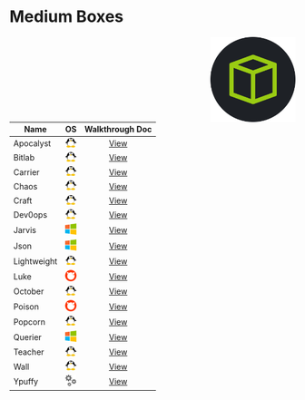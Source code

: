 # Medium Boxes

<img align="right" height=150 src="./hackthebox_logo.jpg"/>

<!-- <img width=20 src=../_images/win.png> -->
<!-- <img width=20 src=../_images/lin.png> -->
<!-- <img width=20 src=../_images/gear.png> -->
<!-- <img width=20 src=../_images/bsd.png> -->

|   Name            |      OS                               |         Walkthrough Doc            |
| ----------------- |---------------------------------------|:----------------------------------:|
|  Apocalyst        | <img width=20 src=./_images/lin.png>  | [View](Apocalyst/README.md)        |
|  Bitlab           | <img width=20 src=./_images/lin.png>  | [View](Bitlab/README.md)           |
|  Carrier          | <img width=20 src=./_images/lin.png>  | [View](Carrier/README.md)          |
|  Chaos            | <img width=20 src=./_images/lin.png>  | [View](Chaos/README.md)            |
|  Craft            | <img width=20 src=./_images/lin.png>  | [View](Craft/README.md)            |
|  Dev0ops          | <img width=20 src=./_images/lin.png>  | [View](Dev0ops/README.md)          |
|  Jarvis           | <img width=20 src=./_images/win.png>  | [View](Jarvis/README.md)           |
|  Json             | <img width=20 src=./_images/win.png>  | [View](Json/README.md)             |
|  Lightweight      | <img width=20 src=./_images/lin.png>  | [View](Lightweight/README.md)      |
|  Luke             | <img width=20 src=./_images/bsd.png>  | [View](Luke/README.md)             |
|  October          | <img width=20 src=./_images/lin.png>  | [View](October/README.md)          |
|  Poison           | <img width=20 src=./_images/bsd.png>  | [View](Poison/README.md)           |
|  Popcorn          | <img width=20 src=./_images/lin.png>  | [View](Popcorn/README.md)          |
|  Querier          | <img width=20 src=./_images/win.png>  | [View](Querier/README.md)          |
|  Teacher          | <img width=20 src=./_images/lin.png>  | [View](Teacher/README.md)          |
|  Wall             | <img width=20 src=./_images/lin.png>  | [View](Wall/README.md)             |
|  Ypuffy           | <img width=20 src=./_images/gear.png> | [View](Ypuffy/README.md)           |
